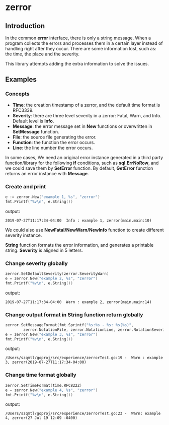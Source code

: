 # zerror

## Introduction
In the common **error** interface, there is only a string message. When a program collects the errors and processes them 
in a certain layer instead of handling right after they occur. There are some information lost, such as: 
the time, the place and the severity.

This library attempts adding the extra information to solve the issues.

## Examples

### Concepts
* **Time**: the creation timestamp of a zerror, and the default time format is RFC3339.
* **Severity**: there are three level severity in a zerror: Fatal, Warn, and Info. Default level is **Info**.
* **Message**: the error message set in **New** functions or overwritten in **SetMessage** function.
* **File**: the source file generating the error.
* **Function**: the function the error occurs.
* **Line**: the line number the error occurs.

In some cases, We need an original error instance generated in a third party function/library for the following **if** 
conditions, such as **sql.ErrNoRow**, and we could save them by **SetError** function. By default, **GetError** function 
returns an error instance with **Message**.

### Create and print

```go
e := zerror.New("example 1, %s", "zerror")
fmt.Printf("%v\n", e.String())
```
output:
```text
2019-07-27T11:17:34-04:00  Info : example 1, zerror(main.main:10)
```
We could also use **NewFatal/NewWarn/NewInfo** function to create different severity instance.

**String** function formats the error information, and generates a printable string. **Severity** is aligned in 5 letters.

### Change severity globally

```go
zerror.SetDefaultSeverity(zerror.SeverityWarn)
e = zerror.New("example 2, %s", "zerror")
fmt.Printf("%v\n", e.String())
```
output:
```text
2019-07-27T11:17:34-04:00  Warn : example 2, zerror(main.main:14)
```

### Change output format in **String** function return globally
```go
zerror.SetMessageFormat(fmt.Sprintf("%s:%s - %s: %s(%s)",
		zerror.NotationFile, zerror.NotationLine, zerror.NotationSeverity, zerror.NotationMessage, zerror.NotationTime))
e = zerror.New("example 3, %s", "zerror")
fmt.Printf("%v\n", e.String())
```
output:
```text
/Users/szqmtl/goproj/src/experience/zerrorTest.go:19 -  Warn : example 3, zerror(2019-07-27T11:17:34-04:00)
```

### Change time format globally
```go
zerror.SetTimeFormat(time.RFC822Z)
e = zerror.New("example 4, %s", "zerror")
fmt.Printf("%v\n", e.String())
```
output:
```text
/Users/szqmtl/goproj/src/experience/zerrorTest.go:23 -  Warn: example 4, zerror(27 Jul 19 12:09 -0400)
```